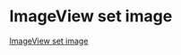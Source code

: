 # ImageView set image
[ImageView set image](https://aiwithcloud.com/2022/09/19/imageview_set_image/)